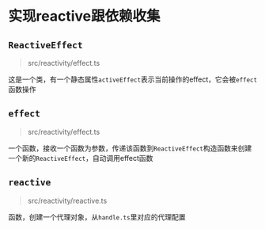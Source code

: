 # 实现reactive跟依赖收集

## `ReactiveEffect`
> src/reactivity/effect.ts   

这是一个类，有一个静态属性`activeEffect`表示当前操作的effect，它会被`effect`函数操作

## `effect`
> src/reactivity/effect.ts

一个函数，接收一个函数为参数，传递该函数到`ReactiveEffect`构造函数来创建一个新的`ReactiveEffect`，自动调用effect函数

## `reactive`
> src/reactivity/reactive.ts

函数，创建一个代理对象，从`handle.ts`里对应的代理配置